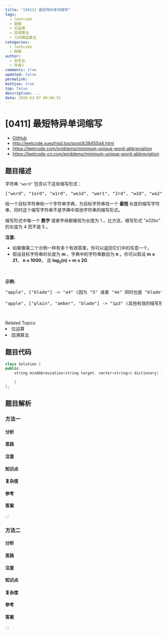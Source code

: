 ```yaml
---
title: "[0411] 最短特异单词缩写"
tags:
  - leetcode
  - 题解
  - 位运算
  - 回溯算法
  - 力扣精选算法
categories:
  - leetcode
  - 题解
author:
  - 张学志
  - 作者2
comments: true
updated: false
permalink:
mathjax: true
top: false
description: ...
date: 2020-03-07 00:06:51
---
```



# [0411] 最短特异单词缩写
* [GitHub](https://github.com/algoboy101/LeetCodeCrowdsource/tree/master/_posts/QA/%5B0411%5D%20%E6%9C%80%E7%9F%AD%E7%89%B9%E5%BC%82%E5%8D%95%E8%AF%8D%E7%BC%A9%E5%86%99.md)
* http://leetcode.xuezhisd.top/post/b38455d4.html
* https://leetcode.com/problems/minimum-unique-word-abbreviation
* https://leetcode-cn.com/problems/minimum-unique-word-abbreviation


## 题目描述

<p>字符串&nbsp;<code>&quot;word&quot;</code> 包含以下这些缩写形式：</p>

<pre>[&quot;word&quot;, &quot;1ord&quot;, &quot;w1rd&quot;, &quot;wo1d&quot;, &quot;wor1&quot;, &quot;2rd&quot;, &quot;w2d&quot;, &quot;wo2&quot;, &quot;1o1d&quot;, &quot;1or1&quot;, &quot;w1r1&quot;, &quot;1o2&quot;, &quot;2r1&quot;, &quot;3d&quot;, &quot;w3&quot;, &quot;4&quot;]</pre>

<p>给一个目标字符串和一个字符串字典，为目标字符串找一个&nbsp;<strong>最短 </strong>长度的缩写字符串，同时这个缩写字符串不是字典中其他字符串的缩写形式。</p>

<p>缩写形式中每一个 <strong>数字</strong>&nbsp;或者字母都被视为长度为 1 。比方说，缩写形式 &quot;a32bc&quot; 的长度为 4 而不是 5 。</p>

<p><strong>注意:</strong></p>

<ul>
	<li>如果像第二个示例一样有多个有效答案，你可以返回它们中的任意一个。</li>
	<li>假设目标字符串的长度为&nbsp;<strong>m </strong>，字典中的字符串数目为&nbsp;<strong>n</strong>&nbsp;。你可以假设&nbsp;<strong>m &le; 21</strong>，&nbsp;<strong>n &le; 1000</strong>，&nbsp;且&nbsp;<strong>log<sub>2</sub>(n) + m &le; 20</strong>.</li>
</ul>

<p>&nbsp;</p>

<p><strong>示例:</strong></p>

<pre>&quot;apple&quot;, [&quot;blade&quot;] -&gt; &quot;a4&quot; (因为 &quot;5&quot; 或者 &quot;4e&quot; 同时也是 &quot;blade&quot; 的缩写形式，所以它们是无效的缩写)

&quot;apple&quot;, [&quot;plain&quot;, &quot;amber&quot;, &quot;blade&quot;] -&gt; &quot;1p3&quot; (其他有效的缩写形式还包括 &quot;ap3&quot;, &quot;a3e&quot;, &quot;2p2&quot;, &quot;3le&quot;, &quot;3l1&quot;)。
</pre>

<p>&nbsp;</p>
<div><div>Related Topics</div><div><li>位运算</li><li>回溯算法</li></div></div>


## 题目代码

```cpp
class Solution {
public:
    string minAbbreviation(string target, vector<string>& dictionary) {

    }
};
```


## 题目解析


### 方法一

#### 分析

#### 思路

#### 注意

#### 知识点

#### 复杂度

#### 参考

#### 答案

```cpp
//
```


### 方法二

#### 分析

#### 思路

#### 注意

#### 知识点

#### 复杂度

#### 参考

#### 答案

```cpp
//
```


